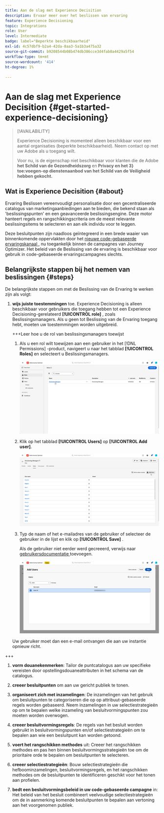 ```yaml
---
title: Aan de slag met Experience Decisition
description: Ervaar meer over het beslissen van ervaring
feature: Experience Decisioning
topic: Integrations
role: User
level: Intermediate
badge: label="Beperkte beschikbaarheid"
exl-id: 4c57dbf9-b2a4-42da-8aa3-5a1b3a475a32
source-git-commit: b9208544b08b474db386cce3d4fab0a4429a5f54
workflow-type: tm+mt
source-wordcount: '414'
ht-degree: 1%

---
```


# Aan de slag met Experience Decisition {#get-started-experience-decisioning}

>[!AVAILABILITY]
>
>Experience Decisioning is momenteel alleen beschikbaar voor een aantal organisaties (beperkte beschikbaarheid). Neem contact op met uw Adobe als u toegang wilt.
>
>Voor nu, is de eigenschap niet beschikbaar voor klanten die de Adobe **het Schild van de Gezondheidszorg** en **Privacy en het 3} toe:voegen-op dienstenaanbod van het Schild van de Veiligheid hebben gekocht.**

## Wat is Experience Decisition {#about}

Ervaring Beslissen vereenvoudigt personalisatie door een gecentraliseerde catalogus van marketingaanbiedingen aan te bieden, die bekend staan als &#39;beslissingspunten&#39; en een geavanceerde beslissingsengine. Deze motor hanteert regels en rangschikkingscriteria om de meest relevante beslissingsitems te selecteren en aan elk individu voor te leggen.

Deze besluitpunten zijn naadloos geïntegreerd in een brede waaier van binnenkomende oppervlakten door het [ nieuwe code-gebaseerde ervaringskanaal ](https://experienceleague.adobe.com/en/docs/journey-optimizer/using/code-based-experience/get-started-code-based), nu toegankelijk binnen de campagnes van Journey Optimizer. Het beleid van de Beslissing van de ervaring is beschikbaar voor gebruik in code-gebaseerde ervaringscampagnes slechts.


## Belangrijkste stappen bij het nemen van beslissingen {#steps}

De belangrijkste stappen om met de Beslissing van de Ervaring te werken zijn als volgt:

1. **wijs juiste toestemmingen** toe. Experience Decisioning is alleen beschikbaar voor gebruikers die toegang hebben tot een Experience Decisioning-gerelateerd **[!UICONTROL role]** , zoals Beslissingsmanagers. Als u geen tot Beslissing van de Ervaring toegang hebt, moeten uw toestemmingen worden uitgebreid.

   +++Leer hoe u de rol van beslissingsmanagers toewijst

   1. Als u een rol wilt toewijzen aan een gebruiker in het [!DNL Permissions] -product, navigeert u naar het tabblad **[!UICONTROL Roles]** en selecteert u Beslissingsmanagers.

      ![](assets/decision_permission_1.png)

   1. Klik op het tabblad **[!UICONTROL Users]** op **[!UICONTROL Add user]**.

      ![](assets/decision_permission_2.png)

   1. Typ de naam of het e-mailadres van de gebruiker of selecteer de gebruiker in de lijst en klik op **[!UICONTROL Save]** .

      Als de gebruiker niet eerder werd gecreeerd, verwijs naar [ gebruikersdocumentatie ](https://experienceleague.adobe.com/en/docs/experience-platform/access-control/ui/users) toevoegen.

      ![](assets/decision_permission_3.png)

   Uw gebruiker moet dan een e-mail ontvangen die aan uw instantie opnieuw richt.

+++

1. **vorm douanekenmerken**: Tailor de puntcatalogus aan uw specifieke vereisten door opstellingsdouaneattributen in het schema van de catalogus.

1. **creeer besluitpunten** om aan uw gericht publiek te tonen.

1. **organiseert zich met inzamelingen**: De inzamelingen van het gebruik om besluitpunten te categoriseren die op op attribuut-gebaseerde regels worden gebaseerd. Neem inzamelingen in uw selectiestrategieën op om te bepalen welke inzameling van besluitvormingspunten zou moeten worden overwogen.

1. **creeer besluitvormingsregels**: De regels van het besluit worden gebruikt in besluitvormingspunten en/of selectiestrategieën om te bepalen aan wie een besluitpunt kan worden getoond.

1. **voert het rangschikken methodes** uit: Creeer het rangschikken methodes en pas hen binnen besluitvormingsstrategieën toe om de prioritaire orde te bepalen om besluitpunten te selecteren.

1. **creeer selectiestrategieën**: Bouw selectiestrategieën die hefboominzamelingen, besluitvormingsregels, en het rangschikken methodes om de besluitpunten te identificeren geschikt voor het tonen aan profielen.

1. **bedt een besluitvormingsbeleid in uw code-gebaseerde campagne** in: Het beleid van het besluit combineert veelvoudige selectiestrategieën om de in aanmerking komende besluitpunten te bepalen aan vertoning aan het voorgenomen publiek.
